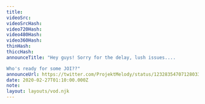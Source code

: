 ```yaml
---
title:
videoSrc: 
videoSrcHash: 
video720Hash: 
video480Hash: 
video360Hash: 
thinHash: 
thiccHash: 
announceTitle: "Hey guys! Sorry for the delay, lush issues....

Who's ready for some JOI??"
announceUrl: https://twitter.com/ProjektMelody/status/1232835470712803328
date: 2020-02-27T01:10:00.000Z
note: 
layout: layouts/vod.njk
---
```


